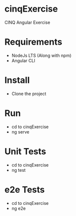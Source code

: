 # cinqExercise
CINQ Angular Exercise

# Requirements
- NodeJs LTS (Along with npm)
- Angular CLI

# Install
- Clone the project

# Run
- cd to cinqExercise
- ng serve

# Unit Tests
- cd to cinqExercise
- ng test

# e2e Tests
- cd to cinqExercise
- ng e2e
